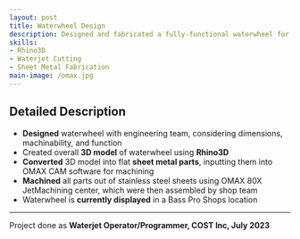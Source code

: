 ```yaml
---
layout: post
title: Waterwheel Design
description: Designed and fabricated a fully-functional waterwheel for use in a nature display
skills: 
- Rhino3D
- Waterjet Cutting
- Sheet Metal Fabrication
main-image: /omax.jpg 
---
```

## Detailed Description
- **Designed** waterwheel with engineering team, considering dimensions, machinability, and function
- Created overall **3D model** of waterwheel using **Rhino3D**
- **Converted** 3D model into flat **sheet metal parts**, inputting them into OMAX CAM software for machining
- **Machined** all parts out of stainless steel sheets using OMAX 80X JetMachining center, which were then assembled by shop team
- Waterwheel is **currently displayed** in a Bass Pro Shops location

---

Project done as **Waterjet Operator/Programmer, COST Inc, July 2023**

